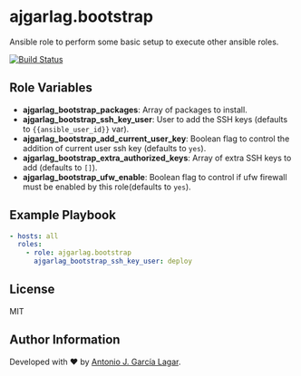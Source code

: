 ajgarlag.bootstrap
==================

Ansible role to perform some basic setup to execute other ansible roles.

[![Build Status](https://travis-ci.org/ajgarlag/ansible-bootstrap.svg?branch=master)](https://travis-ci.org/ajgarlag/ansible-bootstrap)

Role Variables
--------------

* **ajgarlag_bootstrap_packages**: Array of packages to install.
* **ajgarlag_bootstrap_ssh_key_user**: User to add the SSH keys (defaults to `{{ansible_user_id}}` var).
* **ajgarlag_bootstrap_add_current_user_key**: Boolean flag to control the addition of current user ssh key (defaults to `yes`).
* **ajgarlag_bootstrap_extra_authorized_keys**: Array of extra SSH keys to add (defaults to `[]`).
* **ajgarlag_bootstrap_ufw_enable**: Boolean flag to control if ufw firewall must be enabled by this role(defaults to `yes`).

Example Playbook
----------------

```yml
- hosts: all
  roles:
    - role: ajgarlag.bootstrap
      ajgarlag_bootstrap_ssh_key_user: deploy
```

License
-------

MIT

Author Information
------------------

Developed with ♥ by [Antonio J. García Lagar](http://aj.garcialagar.es).
